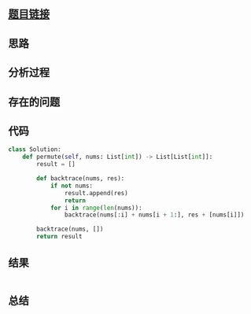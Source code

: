 [//]: # (@Author  : xu.junpeng)
[//]: # (@Time    : 2020/9/8 11:38 下午)
## [题目链接](https://leetcode-cn.com/problems/permutations/)

## 思路

## 分析过程

## 存在的问题

## 代码
```python
class Solution:
    def permute(self, nums: List[int]) -> List[List[int]]:
        result = []

        def backtrace(nums, res):
            if not nums:
                result.append(res)
                return
            for i in range(len(nums)):
                backtrace(nums[:i] + nums[i + 1:], res + [nums[i]])

        backtrace(nums, [])
        return result
```

## 结果
```

```
## 总结

